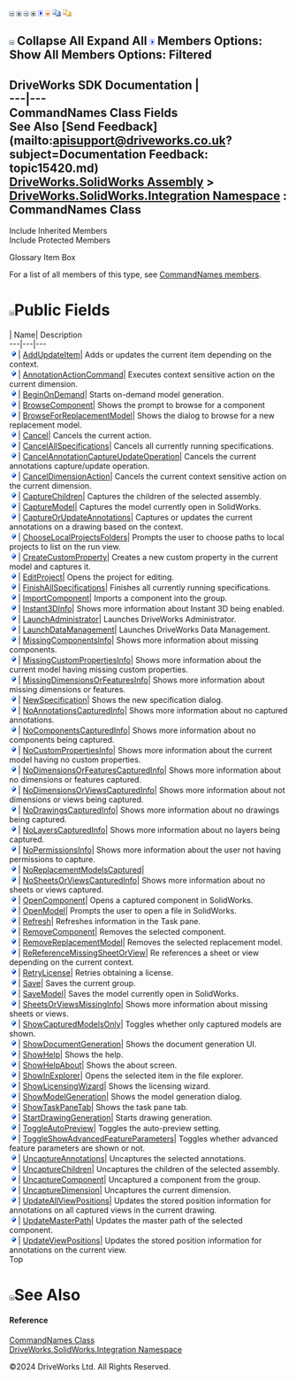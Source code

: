 ![](dotnetimages/collapse.gif) ![](dotnetimages/expand.gif) ![](dotnetimages/collapse.gif) ![](dotnetimages/expand.gif) ![](dotnetimages/drpdown.gif) ![](dotnetimages/drpdown_orange.gif) ![](dotnetimages/copycode.gif) ![](dotnetimages/copycodeHighlight.gif)

![](dotnetimages/collapse.gif) Collapse All Expand All ![](dotnetimages/drpdown.gif) Members Options: Show All  Members Options: Filtered   
---  
DriveWorks SDK Documentation  |   
---|---  
CommandNames Class Fields   
See Also [Send Feedback](mailto:apisupport@driveworks.co.uk?subject=Documentation Feedback: topic15420.md)  
[DriveWorks.SolidWorks Assembly](topic13342.md) > [DriveWorks.SolidWorks.Integration Namespace](topic15418.md) : CommandNames Class  
---  
  
Include Inherited Members    
Include Protected Members    


Glossary Item Box

For a list of all members of this type, see [CommandNames members](topic15421.md).

# ![](dotnetimages/collapse.gif)Public Fields

| Name| Description  
---|---|---  
![Public Field](dotnetimages/publicField.gif)| [AddUpdateItem](topic15426.md)| Adds or updates the current item depending on the context.   
![Public Field](dotnetimages/publicField.gif)| [AnnotationActionCommand](topic15427.md)| Executes context sensitive action on the current dimension.   
![Public Field](dotnetimages/publicField.gif)| [BeginOnDemand](topic15428.md)| Starts on-demand model generation.   
![Public Field](dotnetimages/publicField.gif)| [BrowseComponent](topic15429.md)| Shows the prompt to browse for a component   
![Public Field](dotnetimages/publicField.gif)| [BrowseForReplacementModel](topic15430.md)| Shows the dialog to browse for a new replacement model.   
![Public Field](dotnetimages/publicField.gif)| [Cancel](topic15431.md)| Cancels the current action.   
![Public Field](dotnetimages/publicField.gif)| [CancelAllSpecifications](topic15432.md)| Cancels all currently running specifications.   
![Public Field](dotnetimages/publicField.gif)| [CancelAnnotationCaptureUpdateOperation](topic15433.md)| Cancels the current annotations capture/update operation.   
![Public Field](dotnetimages/publicField.gif)| [CancelDimensionAction](topic15434.md)| Cancels the current context sensitive action on the current dimension.   
![Public Field](dotnetimages/publicField.gif)| [CaptureChildren](topic15435.md)| Captures the children of the selected assembly.   
![Public Field](dotnetimages/publicField.gif)| [CaptureModel](topic15436.md)| Captures the model currently open in SolidWorks.   
![Public Field](dotnetimages/publicField.gif)| [CaptureOrUpdateAnnotations](topic15437.md)| Captures or updates the current annotations on a drawing based on the context.   
![Public Field](dotnetimages/publicField.gif)| [ChooseLocalProjectsFolders](topic15438.md)| Prompts the user to choose paths to local projects to list on the run view.   
![Public Field](dotnetimages/publicField.gif)| [CreateCustomProperty](topic15439.md)| Creates a new custom property in the current model and captures it.   
![Public Field](dotnetimages/publicField.gif)| [EditProject](topic15440.md)| Opens the project for editing.   
![Public Field](dotnetimages/publicField.gif)| [FinishAllSpecifications](topic15441.md)| Finishes all currently running specifications.   
![Public Field](dotnetimages/publicField.gif)| [ImportComponent](topic15442.md)| Imports a component into the group.   
![Public Field](dotnetimages/publicField.gif)| [Instant3DInfo](topic15443.md)| Shows more information about Instant 3D being enabled.   
![Public Field](dotnetimages/publicField.gif)| [LaunchAdministrator](topic15444.md)| Launches DriveWorks Administrator.   
![Public Field](dotnetimages/publicField.gif)| [LaunchDataManagement](topic15445.md)| Launches DriveWorks Data Management.   
![Public Field](dotnetimages/publicField.gif)| [MissingComponentsInfo](topic15446.md)| Shows more information about missing components.   
![Public Field](dotnetimages/publicField.gif)| [MissingCustomPropertiesInfo](topic15447.md)| Shows more information about the current model having missing custom properties.   
![Public Field](dotnetimages/publicField.gif)| [MissingDimensionsOrFeaturesInfo](topic15448.md)| Shows more information about missing dimensions or features.   
![Public Field](dotnetimages/publicField.gif)| [NewSpecification](topic15449.md)| Shows the new specification dialog.   
![Public Field](dotnetimages/publicField.gif)| [NoAnnotationsCapturedInfo](topic15450.md)| Shows more information about no captured annotations.   
![Public Field](dotnetimages/publicField.gif)| [NoComponentsCapturedInfo](topic15451.md)| Shows more information about no components being captured.   
![Public Field](dotnetimages/publicField.gif)| [NoCustomPropertiesInfo](topic15452.md)| Shows more information about the current model having no custom properties.   
![Public Field](dotnetimages/publicField.gif)| [NoDimensionsOrFeaturesCapturedInfo](topic15453.md)| Shows more information about no dimensions or features captured.   
![Public Field](dotnetimages/publicField.gif)| [NoDimensionsOrViewsCapturedInfo](topic15454.md)| Shows more information about not dimensions or views being captured.   
![Public Field](dotnetimages/publicField.gif)| [NoDrawingsCapturedInfo](topic15455.md)| Shows more information about no drawings being captured.   
![Public Field](dotnetimages/publicField.gif)| [NoLayersCapturedInfo](topic15456.md)| Shows more information about no layers being captured.   
![Public Field](dotnetimages/publicField.gif)| [NoPermissionsInfo](topic15457.md)| Shows more information about the user not having permissions to capture.   
![Public Field](dotnetimages/publicField.gif)| [NoReplacementModelsCaptured](topic15458.md)|   
![Public Field](dotnetimages/publicField.gif)| [NoSheetsOrViewsCapturedInfo](topic15459.md)| Shows more information about no sheets or views captured.   
![Public Field](dotnetimages/publicField.gif)| [OpenComponent](topic15460.md)| Opens a captured component in SolidWorks.   
![Public Field](dotnetimages/publicField.gif)| [OpenModel](topic15461.md)| Prompts the user to open a file in SolidWorks.   
![Public Field](dotnetimages/publicField.gif)| [Refresh](topic15462.md)| Refreshes information in the Task pane.   
![Public Field](dotnetimages/publicField.gif)| [RemoveComponent](topic15463.md)| Removes the selected component.   
![Public Field](dotnetimages/publicField.gif)| [RemoveReplacementModel](topic15464.md)| Removes the selected replacement model.   
![Public Field](dotnetimages/publicField.gif)| [ReReferenceMissingSheetOrView](topic15465.md)| Re references a sheet or view depending on the current context.   
![Public Field](dotnetimages/publicField.gif)| [RetryLicense](topic15466.md)| Retries obtaining a license.   
![Public Field](dotnetimages/publicField.gif)| [Save](topic15467.md)| Saves the current group.   
![Public Field](dotnetimages/publicField.gif)| [SaveModel](topic15468.md)| Saves the model currently open in SolidWorks.   
![Public Field](dotnetimages/publicField.gif)| [SheetsOrViewsMissingInfo](topic15469.md)| Shows more information about missing sheets or views.   
![Public Field](dotnetimages/publicField.gif)| [ShowCapturedModelsOnly](topic15470.md)| Toggles whether only captured models are shown.   
![Public Field](dotnetimages/publicField.gif)| [ShowDocumentGeneration](topic15471.md)| Shows the document generation UI.   
![Public Field](dotnetimages/publicField.gif)| [ShowHelp](topic15472.md)| Shows the help.   
![Public Field](dotnetimages/publicField.gif)| [ShowHelpAbout](topic15473.md)| Shows the about screen.   
![Public Field](dotnetimages/publicField.gif)| [ShowInExplorer](topic15474.md)| Opens the selected item in the file explorer.   
![Public Field](dotnetimages/publicField.gif)| [ShowLicensingWizard](topic15475.md)| Shows the licensing wizard.   
![Public Field](dotnetimages/publicField.gif)| [ShowModelGeneration](topic15476.md)| Shows the model generation dialog.   
![Public Field](dotnetimages/publicField.gif)| [ShowTaskPaneTab](topic15477.md)| Shows the task pane tab.   
![Public Field](dotnetimages/publicField.gif)| [StartDrawingGeneration](topic15478.md)| Starts drawing generation.   
![Public Field](dotnetimages/publicField.gif)| [ToggleAutoPreview](topic15479.md)| Toggles the auto-preview setting.   
![Public Field](dotnetimages/publicField.gif)| [ToggleShowAdvancedFeatureParameters](topic15480.md)| Toggles whether advanced feature parameters are shown or not.   
![Public Field](dotnetimages/publicField.gif)| [UncaptureAnnotations](topic15481.md)| Uncaptures the selected annotations.   
![Public Field](dotnetimages/publicField.gif)| [UncaptureChildren](topic15482.md)| Uncaptures the children of the selected assembly.   
![Public Field](dotnetimages/publicField.gif)| [UncaptureComponent](topic15483.md)| Uncaptured a component from the group.   
![Public Field](dotnetimages/publicField.gif)| [UncaptureDimension](topic15484.md)| Uncaptures the current dimension.   
![Public Field](dotnetimages/publicField.gif)| [UpdateAllViewPositions](topic15485.md)| Updates the stored position information for annotations on all captured views in the current drawing.   
![Public Field](dotnetimages/publicField.gif)| [UpdateMasterPath](topic15486.md)| Updates the master path of the selected component.   
![Public Field](dotnetimages/publicField.gif)| [UpdateViewPositions](topic15487.md)| Updates the stored position information for annotations on the current view.   
Top

# ![](dotnetimages/collapse.gif)See Also

#### Reference

[CommandNames Class](topic15420.md)   
[DriveWorks.SolidWorks.Integration Namespace](topic15418.md)

©2024 DriveWorks Ltd. All Rights Reserved.
